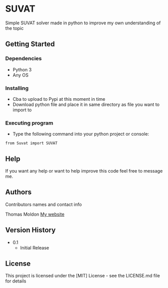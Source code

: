 # SUVAT

Simple SUVAT solver made in python to improve my own understanding of the topic

## Getting Started

### Dependencies

* Python 3
* Any OS

### Installing

* Cba to upload to Pypi at this moment in time
* Download python file and place it in same directory as file you want to import to

### Executing program

* Type the following command into your python project or console:
```
from Suvat import SUVAT
```

## Help

If you want any help or want to help improve this code feel free to message me.

## Authors

Contributors names and contact info

Thomas Moldon
[My website](https://moldon.me)

## Version History
* 0.1
    * Initial Release

## License

This project is licensed under the [MIT] License - see the LICENSE.md file for details

